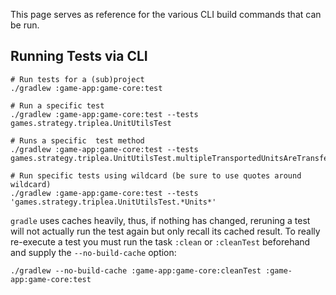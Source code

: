 This page serves as reference for the various
CLI build commands that can be run.

## Running Tests via CLI

```
# Run tests for a (sub)project
./gradlew :game-app:game-core:test

# Run a specific test
./gradlew :game-app:game-core:test --tests games.strategy.triplea.UnitUtilsTest

# Runs a specific  test method
./gradlew :game-app:game-core:test --tests games.strategy.triplea.UnitUtilsTest.multipleTransportedUnitsAreTransferred

# Run specific tests using wildcard (be sure to use quotes around wildcard)
./gradlew :game-app:game-core:test --tests 'games.strategy.triplea.UnitUtilsTest.*Units*'
```

`gradle` uses caches heavily, thus, if nothing has changed, reruning a test will not actually run the test again but only recall its cached result.  To really re-execute a test you must run the task `:clean` or `:cleanTest` beforehand and supply the `--no-build-cache` option:
```
./gradlew --no-build-cache :game-app:game-core:cleanTest :game-app:game-core:test
```

